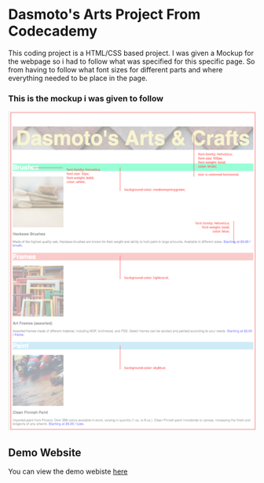 # Dasmoto's Arts Project From Codecademy
This coding project is a HTML/CSS based project. I was given a Mockup for the webpage so i had to follow what was specified for this specific page. So from having to follow what font sizes for different parts and where everything needed to be place in the page. 

### This is the mockup i was given to follow
![Mockup](/Resources/images/dasmotos-arts_redline.jpg.png)

## Demo Website
You can view the demo webiste [here](https://ethanhunter7.github.io/Dasmoto-s-arts/)